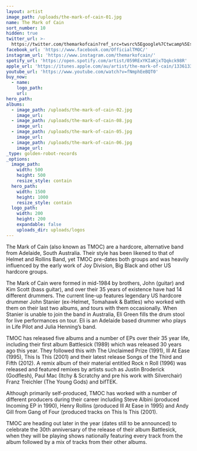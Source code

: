 ```yaml
---
layout: artist
image_path: /uploads/the-mark-of-cain-01.jpg
name: The Mark of Cain
sort_number: 10
hidden: true
twitter_url: >-
  https://twitter.com/themarkofcain?ref_src=twsrc%5Egoogle%7Ctwcamp%5Eserp%7Ctwgr%5Eauthor
facebook_url: 'https://www.facebook.com/OfficialTMOC/'
instagram_url: 'https://www.instagram.com/themarkofcain/'
spotify_url: 'https://open.spotify.com/artist/059RExYKIaKjxTQqkck98R'
apple_url: 'https://itunes.apple.com/au/artist/the-mark-of-cain/133613345'
youtube_url: 'https://www.youtube.com/watch?v=fNmphEeBQT0'
buy_now:
  - name:
    logo_path:
    url:
hero_path:
albums:
  - image_path: /uploads/the-mark-of-cain-02.jpg
    image_url:
  - image_path: /uploads/the-mark-of-cain-08.jpg
    image_url:
  - image_path: /uploads/the-mark-of-cain-05.jpg
    image_url:
  - image_path: /uploads/the-mark-of-cain-06.jpg
    image_url:
_type: golden-robot-records
_options:
  image_path:
    width: 500
    height: 500
    resize_style: contain
  hero_path:
    width: 1500
    height: 1000
    resize_style: contain
  logo_path:
    width: 200
    height: 200
    expandable: false
    uploads_dir: uploads/logos
---
```


The Mark of Cain (also known as TMOC) are a hardcore, alternative band from Adelaide, South Australia. Their style has been likened to that of Helmet and Rollins Band, yet TMOC pre-dates both groups and was heavily influenced by the early work of Joy Division, Big Black and other US hardcore groups.

The Mark of Cain were formed in mid-1984 by brothers, John (guitar) and Kim Scott (bass guitar), and over their 35 years of existence have had 14 different drummers. The current line-up features legendary US hardcore drummer John Stanier (ex-Helmet, Tomahawk & Battles) who worked with them on their last two albums, and tours with them occasionally. When Stanier is unable to join the band in Australia, Eli Green fills the drum stool for live performances on tour. Eli is an Adelaide based drummer who plays in Life Pilot and Julia Henning’s band.

TMOC has released five albums and a number of EPs over their 35 year life, including their first album Battlesick (1989) which was released 30 years ago this year. They followed this with The Unclaimed Prize (1991), Ill At Ease (1995), This Is This (2001) and their latest release Songs of the Third and Fifth (2012). A remix album of their material entitled Rock n Roll (1996) was released and featured remixes by artists such as Justin Broderick (Godflesh), Paul Mac (Itchy & Scratchy and pre his work with Silverchair) Franz Treichler (The Young Gods) and bifTEK.

Although primarily self-produced, TMOC has worked with a number of different producers during their career including Steve Albini (produced Incoming EP in 1990), Henry Rollins (produced Ill At Ease in 1995) and Andy Gill from Gang of Four (produced tracks on This Is This (2001).

TMOC are heading out later in the year (dates still to be announced) to celebrate the 30th anniversary of the release of their album Battlesick, when they will be playing shows nationally featuring every track from the album followed by a mix of tracks from their other albums.